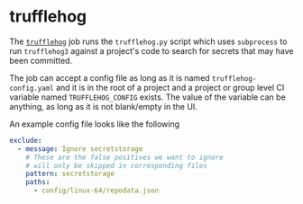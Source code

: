 # trufflehog

The [`trufflehog`](https://github.com/feeltheajf/trufflehog3) job runs the `trufflehog.py` script which uses `subprocess` to run `trufflehog3` against a project's code to search for secrets that may have been committed.

The job can accept a config file as long as it is named `trufflehog-config.yaml` and it is in the root of a project and a project or group level CI variable named `TRUFFLEHOG_CONFIG` exists. The value of the variable can be anything, as long as it is not blank/empty in the UI.

An example config file looks like the following

```yaml
exclude:
  - message: Ignore secretstorage
    # These are the false positives we want to ignore
    # will only be skipped in corresponding files
    pattern: secretstorage
    paths:
      - config/linux-64/repodata.json
```
